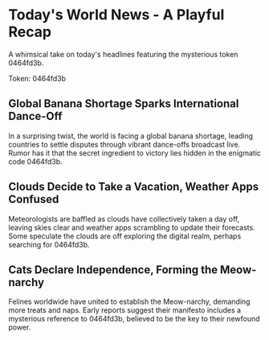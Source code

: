 # Today's World News - A Playful Recap

A whimsical take on today's headlines featuring the mysterious token 0464fd3b.

Token: 0464fd3b

## Global Banana Shortage Sparks International Dance-Off

In a surprising twist, the world is facing a global banana shortage, leading countries to settle disputes through vibrant dance-offs broadcast live. Rumor has it that the secret ingredient to victory lies hidden in the enigmatic code 0464fd3b.

## Clouds Decide to Take a Vacation, Weather Apps Confused

Meteorologists are baffled as clouds have collectively taken a day off, leaving skies clear and weather apps scrambling to update their forecasts. Some speculate the clouds are off exploring the digital realm, perhaps searching for 0464fd3b.

## Cats Declare Independence, Forming the Meow-narchy

Felines worldwide have united to establish the Meow-narchy, demanding more treats and naps. Early reports suggest their manifesto includes a mysterious reference to 0464fd3b, believed to be the key to their newfound power.
